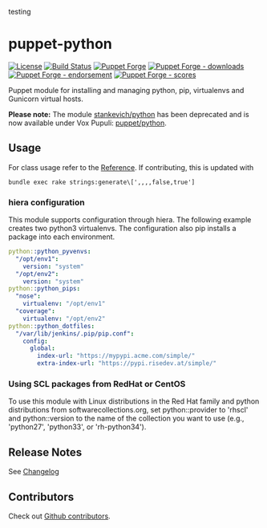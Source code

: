 testing

# puppet-python

[![License](https://img.shields.io/github/license/voxpupuli/puppet-python.svg)](https://github.com/voxpupuli/puppet-python/blob/master/LICENSE)
[![Build Status](https://travis-ci.org/voxpupuli/puppet-python.png?branch=master)](https://travis-ci.org/voxpupuli/puppet-python)
[![Puppet Forge](https://img.shields.io/puppetforge/v/puppet/python.svg)](https://forge.puppetlabs.com/puppet/python)
[![Puppet Forge - downloads](https://img.shields.io/puppetforge/dt/puppet/python.svg)](https://forge.puppetlabs.com/puppet/python)
[![Puppet Forge - endorsement](https://img.shields.io/puppetforge/e/puppet/python.svg)](https://forge.puppetlabs.com/puppet/python)
[![Puppet Forge - scores](https://img.shields.io/puppetforge/f/puppet/python.svg)](https://forge.puppetlabs.com/puppet/python)

Puppet module for installing and managing python, pip, virtualenvs and Gunicorn virtual hosts.

**Please note:** The module [stankevich/python](https://forge.puppet.com/stankevich/python) has been deprecated and is now available under Vox Pupuli: [puppet/python](https://forge.puppet.com/puppet/python).

## Usage
For class usage refer to the [Reference]("https://github.com/voxpupuli/puppet-python/blob/master/REFERENCE.md). If contributing, this is updated with
```shell
bundle exec rake strings:generate\[',,,,false,true']
```

### hiera configuration

This module supports configuration through hiera. The following example
creates two python3 virtualenvs. The configuration also pip installs a
package into each environment.

```yaml
python::python_pyvenvs:
  "/opt/env1":
    version: "system"
  "/opt/env2":
    version: "system"
python::python_pips:
  "nose":
    virtualenv: "/opt/env1"
  "coverage":
    virtualenv: "/opt/env2"
python::python_dotfiles:
  "/var/lib/jenkins/.pip/pip.conf":
    config:
      global:
        index-url: "https://mypypi.acme.com/simple/"
        extra-index-url: "https://pypi.risedev.at/simple/"
```

### Using SCL packages from RedHat or CentOS

To use this module with Linux distributions in the Red Hat family and python distributions
from softwarecollections.org, set python::provider to 'rhscl' and python::version to the name
of the collection you want to use (e.g., 'python27', 'python33', or 'rh-python34').

## Release Notes

See [Changelog](https://github.com/voxpupuli/puppet-python/blob/master/CHANGELOG.md)

## Contributors

Check out [Github contributors](https://github.com/voxpupuli/puppet-python/graphs/contributors).
